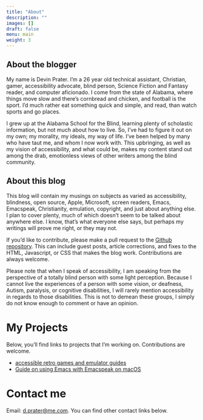 ```yaml
---
title: "About"
description: ""
images: []
draft: false
menu: main
weight: 3
---
```


## About the blogger

My name is Devin Prater. I’m a 26 year old technical assistant,
Christian, gamer, accessibility advocate, blind person, Science
Fiction and Fantasy reader, and computer aficionado. I come from the
state of Alabama, where things move slow and there’s cornbread and
chicken, and football is the sport. I’d much rather eat something
quick and simple, and read, than watch sports and go places.

I grew up at the Alabama School for the Blind, learning plenty of
scholastic information, but not much about how to live. So, I’ve had
to figure it out on my own; my morality, my ideals, my way of life.
I’ve been helped by many who have taut me, and whom I now work with.
This upbringing, as well as my vision of accessibility, and what could
be, makes my content stand out among the drab, emotionless views of
other writers among the blind community.

## About this blog

This blog will contain my musings on subjects as varied as
accessibility, blindness, open source, Apple, Microsoft, screen
readers, Emacs, Emacspeak, Christianity, emulation, copyright, and
just about anything else. I plan to cover plenty, much of which
doesn’t seem to be talked about anywhere else. I know, that’s
what everyone else says, but perhaps my writings will prove me right,
or they may not.

If you’d like to contribute, please make a pull request to the [Github
repository](http://github.com/devinprater/devinprater.github.io). This
can include guest posts, article corrections, and fixes to the HTML,
Javascript, or CSS that makes the blog work. Contributions are always
welcome.

Please note that when I speak of accessibility, I am speaking from the
perspective of a totally blind person with some light perception.
Because I cannot live the experiences of a person with some vision, or
deafness, Autism, paralysis, or cognitive disabilities, I will rarely
mention accessibility in regards to those disabilities. This is not to
demean these groups, I simply do not know enough to comment or have an
opinion.

# My Projects

Below, you’ll find links to projects that I’m working on.
Contributions are welcome.

- [accessible retro
  games and emulator guides](https://devinprater.github.io/accessible-retro-games/)
- [Guide on using Emacs with Emacspeak on macOS](https://gist.github.com/devinprater/a794a448ccc46e72fca63c932105c043)

# Contact me

Email: <d.prater@me.com>. You can find other contact links below.
